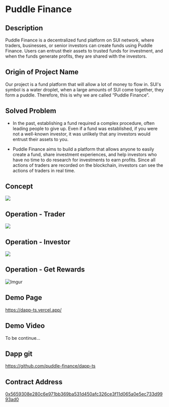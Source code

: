 Puddle Finance 
===

Description
---
Puddle Finance is a decentralized fund platform on SUI network, where traders, businesses, or senior investors can create funds using Puddle Finance. Users can entrust their assets to trusted funds for investment, and when the funds generate profits, they are shared with the investors.

Origin of Project Name
---
Our project is a fund platform that will allow a lot of money to flow in.
SUI's symbol is a water droplet, when a large amounts of SUI come together, they form a puddle. Therefore, this is why we are called “Puddle Finance”.

Solved Problem
---
* In the past, establishing a fund required a complex procedure, often leading people to give up. Even if a fund was established, if you were not a well-known investor, it was unlikely that any investors would entrust their assets to you. 

* Puddle Finance aims to build a platform that allows anyone to easily create a fund, share investment experiences, and help investors who have no time to do research for investments to earn profits. Since all actions of traders are recorded on the blockchain, investors can see the actions of traders in real time.

Concept
---
![](https://hackmd.io/_uploads/B1z1nhid3.png)

Operation - Trader
---

![](https://hackmd.io/_uploads/HJHzhnou2.png)

Operation - Investor
---
![](https://hackmd.io/_uploads/BJmHn3iu3.png)

Operation - Get Rewards
---
![Imgur](https://i.imgur.com/QNHpfvp.png)

Demo Page
---
https://dapp-ts.vercel.app/

Demo Video
---
To be continue...

Dapp git
---
https://github.com/puddle-finance/dapp-ts

Contract Address
---
<a href="https://suiexplorer.com/object/0x5659308e280c6e971bb369ba531d450afc326ce3f11d065a0e5ec733d9993ad0">0x5659308e280c6e971bb369ba531d450afc326ce3f11d065a0e5ec733d9993ad0</a>
